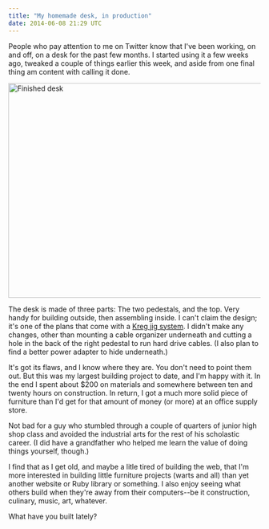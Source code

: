 ```yaml
---
title: "My homemade desk, in production"
date: 2014-06-08 21:29 UTC
---
```


People who pay attention to me on Twitter know that I've been working, on and off, on a desk for the past few months. I started using it a few weeks ago, tweaked a couple of things earlier this week, and aside from one final thing am content with calling it done.

<a href="https://www.flickr.com/photos/rockchalk/14190944447" title="Finished desk by Aaron Sumner, on Flickr"><img src="https://farm3.staticflickr.com/2920/14190944447_9f2c539bca_z.jpg" width="640" height="428" alt="Finished desk"></a>

The desk is made of three parts: The two pedestals, and the top. Very handy for building outside, then assembling inside. I can't claim the design; it's one of the plans that come with a [Kreg jig system](http://www.amazon.com/gp/product/B001DYFISG/ref=as_li_tl?ie=UTF8&camp=1789&creative=390957&creativeASIN=B001DYFISG&linkCode=as2&tag=everrail-20&linkId=QZMRRQOUGFQFU2WC). I didn't make any changes, other than mounting a cable organizer underneath and cutting a hole in the back of the right pedestal to run hard drive cables. (I also plan to find a better power adapter to hide underneath.)

It's got its flaws, and I know where they are. You don't need to point them out. But this was my largest building project to date, and I'm happy with it. In the end I spent about $200 on materials and somewhere between ten and twenty hours on construction. In return, I got a much more solid piece of furniture than I'd get for that amount of money (or more) at an office supply store.

Not bad for a guy who stumbled through a couple of quarters of junior high shop class and avoided the industrial arts for the rest of his scholastic career. (I did have a grandfather who helped me learn the value of doing things yourself, though.)

I find that as I get old, and maybe a litle tired of building the web, that I'm more interested in building little furniture projects (warts and all) than yet another website or Ruby library or something. I also enjoy seeing what others build when they're away from their computers--be it construction, culinary, music, art, whatever.

What have you built lately?
